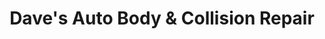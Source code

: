 ---
title: "Dave's Auto Body & Collision Repair"
url: /smithville/daves-auto-body-und-collision-repair/
shop: Autowerkstatt
---